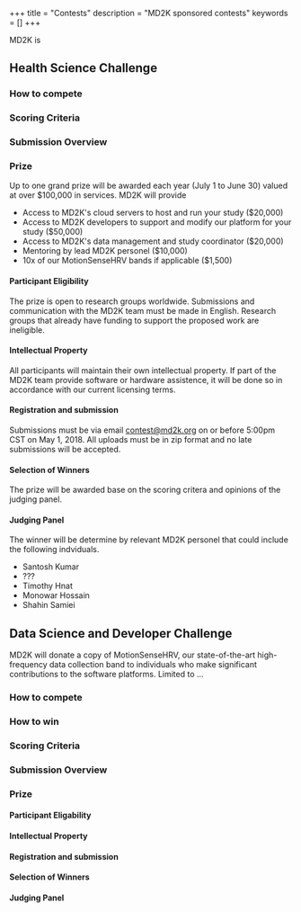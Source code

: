 +++
title = "Contests"
description = "MD2K sponsored contests"
keywords = []
+++

MD2K is

## Health Science Challenge


### How to compete


### Scoring Criteria

### Submission Overview

### Prize
Up to one grand prize will be awarded each year (July 1 to June 30) valued at over $100,000 in services.
MD2K will provide

- Access to MD2K's cloud servers to host and run your study ($20,000)
- Access to MD2K developers to support and modify our platform for your study ($50,000)
- Access to MD2K's data management and study coordinator ($20,000)
- Mentoring by lead MD2K personel ($10,000)
- 10x of our MotionSenseHRV bands if applicable ($1,500)



#### Participant Eligibility
The prize is open to research groups worldwide.  Submissions and communication with the MD2K team must be made in English.
Research groups that already have funding to support the proposed work are ineligible.


#### Intellectual Property
All participants will maintain their own intellectual property.  If part of the MD2K team provide software
or hardware assistence, it will be done so in accordance with our current licensing terms.

#### Registration and submission
Submissions must be via email contest@md2k.org on or before 5:00pm CST on May 1, 2018.
All uploads must be in zip format and no late submissions will be accepted.

#### Selection of Winners
The prize will be awarded base on the scoring critera and opinions of the judging panel.

#### Judging Panel
The winner will be determine by relevant MD2K personel that could include the following indviduals.

- Santosh Kumar
- ???
- Timothy Hnat
- Monowar Hossain
- Shahin Samiei


## Data Science and Developer Challenge
MD2K will donate a copy of MotionSenseHRV, our state-of-the-art high-frequency data collection
band to individuals who make significant contributions to the software platforms.  Limited to ...

### How to compete

### How to win

### Scoring Criteria

### Submission Overview

### Prize

#### Participant Eligability

#### Intellectual Property

#### Registration and submission

#### Selection of Winners

#### Judging Panel

